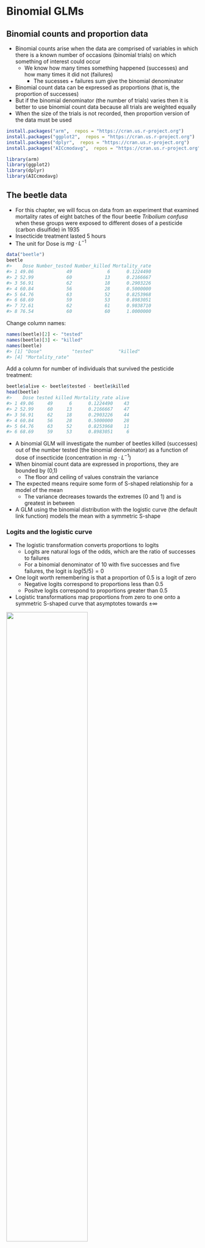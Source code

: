 # Binomial GLMs

## Binomial counts and proportion data 
- Binomial counts arise when the data are comprised of variables in which there is a known number of occasions (binomial trials) on which something of interest could occur 
  - We know how many times something happened (successes) and how many times it did not (failures)
    - The sucesses + failures sum give the binomial denominator 
- Binomial count data can be expressed as proportions (that is, the proportion of successes) 
- But if the binomial denominator (the number of trials) varies then it is better to use binomial count data because all trials are weighted equally 
- When the size of the trials is not recorded, then proportion version of the data must be used 





```r
install.packages("arm",  repos = "https://cran.us.r-project.org")
install.packages("ggplot2",  repos = "https://cran.us.r-project.org")
install.packages("dplyr",  repos = "https://cran.us.r-project.org")
install.packages("AICcmodavg",  repos = "https://cran.us.r-project.org")
```


```r
library(arm)
library(ggplot2)
library(dplyr)
library(AICcmodavg)
```

## The beetle data 
- For this chapter, we will focus on data from an experiment that examined mortality rates of eight batches of the flour beetle *Tribolium confusa* when these groups were exposed to different doses of a pesticide (carbon disulfide) in 1935 
- Insecticide treatment lasted 5 hours 
- The unit for Dose is $mg \cdot L^{-1}$


```r
data("beetle")
beetle
#>    Dose Number_tested Number_killed Mortality_rate
#> 1 49.06            49             6      0.1224490
#> 2 52.99            60            13      0.2166667
#> 3 56.91            62            18      0.2903226
#> 4 60.84            56            28      0.5000000
#> 5 64.76            63            52      0.8253968
#> 6 68.69            59            53      0.8983051
#> 7 72.61            62            61      0.9838710
#> 8 76.54            60            60      1.0000000
```

Change column names: 

```r
names(beetle)[2] <- "tested"
names(beetle)[3] <- "killed"
names(beetle)
#> [1] "Dose"           "tested"         "killed"        
#> [4] "Mortality_rate"
```

Add a column for number of individuals that survived the pesticide treatment: 

```r
beetle$alive <- beetle$tested - beetle$killed
head(beetle)
#>    Dose tested killed Mortality_rate alive
#> 1 49.06     49      6      0.1224490    43
#> 2 52.99     60     13      0.2166667    47
#> 3 56.91     62     18      0.2903226    44
#> 4 60.84     56     28      0.5000000    28
#> 5 64.76     63     52      0.8253968    11
#> 6 68.69     59     53      0.8983051     6
```

- A binomial GLM will investigate the number of beetles killed (successes) out of the number tested (the binomial denominator) as a function of dose of insecticide (concentration in $mg \cdot L^{-1}$)
- When binomial count data are expressed in proportions, they are bounded by (0,1) 
  - The floor and ceiling of values constrain the variance 
- The expected means require some form of S-shaped relationship for a model of the mean 
  - The variance decreases towards the extremes (0 and 1) and is greatest in between 
- A GLM using the binomial distribution with the logistic curve (the default link function) models the mean with a symmetric S-shape 

### Logits and the logistic curve 
- The logistic transformation converts proportions to logits 
  - Logits are natural logs of the odds, which are the ratio of successes to failures 
  - For a binomial denominator of 10 with five successes and five failures, the logit is $log(5/5) = 0$
- One logit worth remembering is that a proportion of 0.5 is a logit of zero 
  - Negative logits correspond to proportions less than 0.5 
  - Positve logits correspond to proportions greater than 0.5 
- Logistic transformations map proportions from zero to one onto a symmetric S-shaped curve that asymptotes towards $\pm\infty$

<img src="fig17-1.png" width="65%" />

## GLM for binomial counts
- The GLM of the binomial counts analyses the number beetles killed in each batch while taking into account the size of each group 
- The numbers of successes and failures must be bound together so that they can be jointly supplied as the response variable in the binomial GLM model formula 

Create model for binomial count data: 

```r
m1_logit <- glm(cbind(killed, alive) #written as (successes, failures) as we are interested in mortality rate
                ~ Dose, data = beetle,
                family = binomial(link = "logit"))
```

Extract the regression intercept and slope of the line (linear on the logit scale):

```r
coef(m1_logit)
#> (Intercept)        Dose 
#> -14.5780604   0.2455399
```


Zero falls way outside of the 95% CI, we can probably reject the null hypothesis that there is not a dose dependent relationship with beetle mortality rate:

```r
confint(m1_logit)
#> Waiting for profiling to be done...
#>                   2.5 %      97.5 %
#> (Intercept) -17.2645230 -12.1608424
#> Dose          0.2056099   0.2900912
```

The `display()` function provides the same result in different form: 

```r
display(m1_logit)
#> glm(formula = cbind(killed, alive) ~ Dose, family = binomial(link = "logit"), 
#>     data = beetle)
#>             coef.est coef.se
#> (Intercept) -14.58     1.30 
#> Dose          0.25     0.02 
#> ---
#>   n = 8, k = 2
#>   residual deviance = 8.4, null deviance = 267.7 (difference = 259.2)
```

Model formula for an equivalent analysis - a weighted GLM on proportion data:

```r
m2 <- glm(Mortality_rate ~ Dose, data = beetle,family = binomial, #mortality rate as a function of dosage
          weight = tested) #ensures that group size is taken into account 
summary(m2)
#> 
#> Call:
#> glm(formula = Mortality_rate ~ Dose, family = binomial, data = beetle, 
#>     weights = tested)
#> 
#> Deviance Residuals: 
#>     Min       1Q   Median       3Q      Max  
#> -1.3456  -0.4515   0.7929   1.0422   1.3262  
#> 
#> Coefficients:
#>              Estimate Std. Error z value Pr(>|z|)    
#> (Intercept) -14.57806    1.29846  -11.23   <2e-16 ***
#> Dose          0.24554    0.02149   11.42   <2e-16 ***
#> ---
#> Signif. codes:  
#> 0 '***' 0.001 '**' 0.01 '*' 0.05 '.' 0.1 ' ' 1
#> 
#> (Dispersion parameter for binomial family taken to be 1)
#> 
#>     Null deviance: 267.6624  on 7  degrees of freedom
#> Residual deviance:   8.4379  on 6  degrees of freedom
#> AIC: 38.613
#> 
#> Number of Fisher Scoring iterations: 4
```

- The coefficents of models m1 and m2 are the same 
- We can use the weighted GLM to help plot the data:

It is more clear to plot mortality rate as a proportion:

```r
fig17_2 <- ggplot(beetle, aes(x = Dose, y = Mortality_rate)) + 
  xlab("Dose (mg/L)") + ylab("Mortality rate") + 
  geom_point() + 
   geom_smooth(method = "glm", method.args = list(binomial), aes(weight = tested)) + 
  scale_x_continuous(limits = c(45, 80),
                     breaks = seq(45, 80, by = 5))
fig17_2
#> `geom_smooth()` using formula 'y ~ x'
```

<img src="017_binomial-glms_files/figure-html/unnamed-chunk-13-1.png" width="672" />

- Referring back to the `summary()` output table, we see that the ratio of residual deviance to degrees of freedom is 8.4379:6  giving us a dispersion parameter of approximately 1.4 
  - The author says that the data are not too overdispersed, but since the index value is above the rule of thumb value of 1.2 for overdispersed data, we can account for it using a quasi-maximum likelihood approach 

Quasi-binomial approach baked into model: 

```r
m1_quasi <- glm(cbind(killed, alive) 
                ~ Dose, data = beetle,
                family = quasibinomial)
summary(m1_quasi)
#> 
#> Call:
#> glm(formula = cbind(killed, alive) ~ Dose, family = quasibinomial, 
#>     data = beetle)
#> 
#> Deviance Residuals: 
#>     Min       1Q   Median       3Q      Max  
#> -1.3456  -0.4515   0.7929   1.0422   1.3262  
#> 
#> Coefficients:
#>              Estimate Std. Error t value Pr(>|t|)    
#> (Intercept) -14.57806    1.46611  -9.943 5.98e-05 ***
#> Dose          0.24554    0.02427  10.118 5.42e-05 ***
#> ---
#> Signif. codes:  
#> 0 '***' 0.001 '**' 0.01 '*' 0.05 '.' 0.1 ' ' 1
#> 
#> (Dispersion parameter for quasibinomial family taken to be 1.274895)
#> 
#>     Null deviance: 267.6624  on 7  degrees of freedom
#> Residual deviance:   8.4379  on 6  degrees of freedom
#> AIC: NA
#> 
#> Number of Fisher Scoring iterations: 4
```

- This summary output table gives a specific like for the dispersion parameter and it is lower than it was previously 
- The standard errors are a little bit larger 
- No AIC value is provided 

## Alternative link functions 
- In some cases, including for this beetle dataset, there is more than one link function that can be used within a given distribution in a GLM 
- For the binomial GLM, two common alternatives to the logistic function, which is the default, include:
  - The complimentary log-log (cloglog) 
  - The probit

Complimentary log-log version of m1: 

```r
m1_cloglog <- glm(cbind(killed, alive) #written as (successes, failures) as we are interested in mortality rate
                ~ Dose, data = beetle,
                family = binomial(link = "cloglog"))
```

Probit version of m1: 

```r
m1_probit <- glm(cbind(killed, alive) #written as (successes, failures) as we are interested in mortality rate
                ~ Dose, data = beetle,
                family = binomial(link = "probit"))
```

- One way to approach comparing these different models is to use the information criteria (AIC)
  - We take the same size as 471, which is the total number of beetles tested

### Model selection using information criteria
- AIC values are one of many tools to help choose a model 
- Lowered AIC values are preferred over higher ones 
- Because AIC values are one of many tools, models shouldn't not be chosen solely based upon having the lowest AIC value 
- There is usually no 'right' model 
  - Presenting any such model this way would shroud the complex model generating process 
  - It is better to present 2-3 models than a single best one 
- Information criteria has more fuzzy lines than hard cuts off that are associated with levels of statistical significance, but it makes them trickier to explain 
- Two models that have AIC values within ~2 units of each other are considered indistinguishable 
- Usually models that are 10-20 AIC units higher (that is, worse) are left out of the final short list of candidates 
- When choosing between models that have similiar AIC values, it's best to narrow down models to favor the simpler models 

Create dataframe of AIC values: 

```r
cand.models <- AIC(m1_logit, m1_probit, m1_cloglog)
cand.models$delta_AIC <- cand.models$AIC - max(cand.models$AIC)
cand.models
#>            df      AIC delta_AIC
#> m1_logit    2 38.61272  0.000000
#> m1_probit   2 37.54547 -1.067244
#> m1_cloglog  2 33.83604 -4.776678
```

- The probit model gives a very small improvement over the original model, and is considered virtually the same based on this measurement 
- On the other hand, the cloglog model provides a 4-5 unit improvement over the first model 
  - This hovers around the boundary where one might prefer this model over others 
- Still models within 5 AIC units over each other can be considered as equal viable alternatives 
- Burnham & Anderson (2002) say to do a test called multimodel inference to make predictions based off of all models 
  - Picking the 'best' model does not reflect model selection uncertainty involved in arriving at that model 
    - 'the journey through the 'garden of forking paths' 
- In this example, the use of AIC is overkill because the number of parameters is the same in each case 
  - The AIC is only variable as a result of changes in likelihood, which is a measure of goodness of fit 
